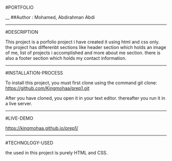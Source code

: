 #PORTFOLIO

__
##Author : Mohamed, Abdirahman Abdi
___

#DESCRIPTION

This project is a porfolio project i have created it using html and css only. the project has differenbt sections like header section which holds an image of me, list of projects i accomplished and more about me section. there is also a footer section which holds my contact information.

___
#INSTALLATION-PROCESS

To install this project, you must first clone using the command git clone: https://github.com/Kingmohaa/prep1.git

After you have cloned, you open it in your text editor. thereafter you run it in a live server.

___
#LIVE-DEMO

https://kingmohaa.github.io/prep1/

___

#TECHNOLOGY-USED

the used in this project is purely HTML and CSS.
